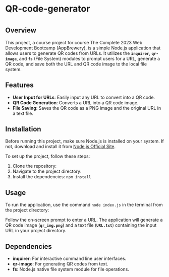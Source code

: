 # QR-code-generator

#

## **Overview**

This project, a course project for course The Complete 2023 Web Development Bootcamp (AppBrewery), is a simple Node.js application that allows users to generate QR codes from URLs. It utilizes the **`inquirer`**, **`qr-image`**, and **`fs`** (File System) modules to prompt users for a URL, generate a QR code, and save both the URL and QR code image to the local file system.

## **Features**

- **User Input for URLs**: Easily input any URL to convert into a QR code.
- **QR Code Generation**: Converts a URL into a QR code image.
- **File Saving**: Saves the QR code as a PNG image and the original URL in a text file.

## **Installation**

Before running this project, make sure Node.js is installed on your system. If not, download and install it from [Node.js Official Site](https://nodejs.org/).

To set up the project, follow these steps:

1. Clone the repository:
2. Navigate to the project directory:
3. Install the dependencies: `npm install`

## **Usage**

To run the application, use the command `node index.js` in the terminal from the project directory:

Follow the on-screen prompt to enter a URL. The application will generate a QR code image (**`qr_img.png`**) and a text file (**`URL.txt`**) containing the input URL in your project directory.

## **Dependencies**

- **inquirer**: For interactive command line user interfaces.
- **qr-image**: For generating QR codes from text.
- **fs**: Node.js native file system module for file operations.
